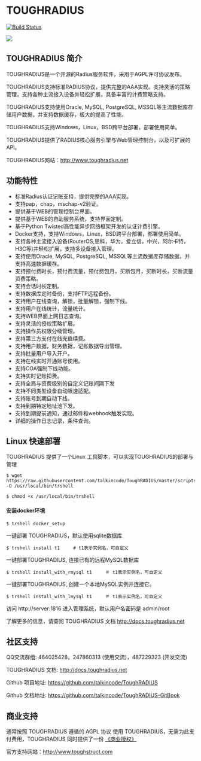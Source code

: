 # TOUGHRADIUS

[![Build Status](https://travis-ci.org/talkincode/ToughRADIUS.svg?branch=master)](https://travis-ci.org/talkincode/ToughRADIUS)

[![](https://badge.imagelayers.io/talkincode/toughradius:v2.svg)](https://imagelayers.io/?images=talkincode/toughradius:v2 'Get your own badge on imagelayers.io')

## TOUGHRADIUS 简介

TOUGHRADIUS是一个开源的Radius服务软件，采用于AGPL许可协议发布。

TOUGHRADIUS支持标准RADIUS协议，提供完整的AAA实现。支持灵活的策略管理，支持各种主流接入设备并轻松扩展，具备丰富的计费策略支持。

TOUGHRADIUS支持使用Oracle, MySQL, PostgreSQL, MSSQL等主流数据库存储用户数据，并支持数据缓存，极大的提高了性能。

TOUGHRADIUS支持Windows，Linux，BSD跨平台部署，部署使用简单。

TOUGHRADIUS提供了RADIUS核心服务引擎与Web管理控制台，以及可扩展的API。

TOUGHRADIUS网站：http://www.toughradius.net


## 功能特性

- 标准Radius认证记账支持，提供完整的AAA实现。
- 支持pap，chap，mschap-v2验证。
- 提供基于WEB的管理控制台界面。
- 提供基于WEB的自助服务系统，支持界面定制。
- 基于Python Twisted高性能异步网络框架开发的认证计费引擎。
- Docker支持，支持Windows，Linux，BSD跨平台部署，部署使用简单。
- 支持各种主流接入设备(RouterOS,思科，华为，爱立信，中兴，阿尔卡特，H3C等)并轻松扩展，支持多设备接入管理。
- 支持使用Oracle, MySQL, PostgreSQL, MSSQL等主流数据库存储数据，并支持高速数据缓存。
- 支持预付费时长，预付费流量，预付费包月，买断包月，买断时长，买断流量资费策略。
- 支持会话时长定制。
- 支持数据库定时备份，支持FTP远程备份。
- 支持用户在线查询，解锁，批量解锁，强制下线。
- 支持用户在线统计，流量统计。
- 支持WEB界面上网日志查询。
- 支持灵活的授权策略扩展。
- 支持操作员权限分级管理。
- 支持第三方支付在线充值续费。
- 支持用户数据，财务数据，记账数据导出管理。
- 支持批量用户导入开户。
- 支持在线实时开通账号使用。
- 支持COA强制下线功能。
- 支持实时记账扣费。
- 支持全局与资费级别的自定义记账间隔下发
- 支持不同类型设备自动限速适配。
- 支持账号到期自动下线。
- 支持到期特定地址池下发。
- 支持到期提前通知，通过邮件和webhook触发实现。
- 详细的操作日志记录，条件查询。


## Linux 快速部署

TOUGHRADIUS 提供了一个Linux 工具脚本，可以实现TOUGHRADIUS的部署与管理

    $ wget  https://raw.githubusercontent.com/talkincode/ToughRADIUS/master/scripts/trshell  -O /usr/local/bin/trshell

    $ chmod +x /usr/local/bin/trshell


#### 安装docker环境

    $ trshell docker_setup


一键部署 TOUGHRADIUS，默认使用sqlite数据库


    $ trshell install t1     # t1表示实例名，可自定义


一键部署TOUGHRADIUS, 连接已有的远程MySQL数据库


    $ trshell install_with_rmysql t1     ＃ t1表示实例名，可自定义


一键部署TOUGHRADIUS, 创建一个本地MySQL实例并连接它。


    $ trshell install_with_lmysql t1     ＃ t1表示实例名，可自定义


访问 http://server:1816  进入管理系统，默认用户名密码是 admin/root

了解更多的信息，请查阅 TOUGHRADIUS 文档 http://docs.toughradius.net

## 社区支持

QQ交流群组: 464025428，247860313 (使用交流)，487229323 (开发交流)

TOUGHRADIUS 文档: http://docs.toughradius.net

Github 项目地址: https://github.com/talkincode/ToughRADIUS

Github 文档地址: https://github.com/talkincode/ToughRADIUS-GitBook


## 商业支持

通常按照 TOUGHRADIUS 遵循的 AGPL 协议 使用 TOUGHRADIUS，无需为此支付费用，TOUGHRADIUS 同时提供了一份 [《商业授权》](https://github.com/talkincode/ToughRADIUS/blob/master/Commerical-license.rst)

官方支持网站：http://www.toughstruct.com





